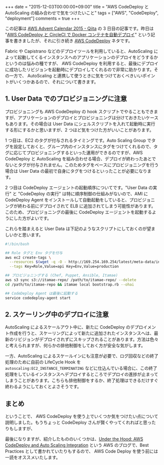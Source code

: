 +++
date = "2015-12-03T00:00:00+09:00"
title = "AWS CodeDeploy と AutoScaling の組み合わせで気をつけたいこと"
tags = ["AWS", "CodeDeploy", "deployment"]
comments = true
+++

この記事は [AWS Advent Calendar 2015 - Qiita](http://qiita.com/advent-calendar/2015/aws) の 3 日目の記事です。昨日は "[AWS CodeDeploy と CircleCI で Docker コンテナを自動デプロイ](http://blog.takus.me/2015/12/02/docker-with-circleci-and-codedeploy/)" という記事を書きましたが、それに引き続き [AWS CodeDeploy](https://aws.amazon.com/jp/codedeploy/) ネタです。

Fabric や Capistrano などのデプロイツールを利用していると、AutoScaling によって起動してくるインスタンスへのアプリケーションのデプロイをどうするかというのは悩みの種ですが、 AWS CodeDeploy を利用すると、最後にデプロイに成功したリビジョンを起動時にデプロイしてくれるので非常に助かります。その一方で、 AutoScaling と連携して使うときに気をつけておくべきいいポイントがいくつかあるので、それについて書きます。

<!--more-->

## 1. User Data でのプロビジョニングに注意

プロビジョニングも AWS CodeDeploy の hook スクリプトでやることもできますが、アプリケーションのデプロイとプロビジョニングは分けておきたいケースもあります。その場合は User Data にシェルスクリプトを入れて起動時に実行する形にするかと思いますが、2 つほど気をつけた方がいいことがあります。

1 つ目は、EC2 のタグが付与されるタイミングです。Auto Scaling Group でタグを設定しておくと、グループ内のインスタンスにタグをつけてくれるので、タグに応じてプロビジョニングするといった運用ができるのですが、AWS CodeDeploy と AutoScaling を組み合わせる場合、デプロイが終わったあとでないとタグが付与されません。このためタグをベースにプロビジョニングを行う場合は User Data の最初で自身にタグをつけるといったことが必要になります。

2 つ目は CodeDeploy エージェントの起動順序についてです。"User Data の実行" と "CodeDeploy の実行" は特に順序制御の仕組みがないので、AMI に CodeDeploy Agent をインストールして自動起動をしていると、プロビジョニングが終わる前にデプロイされて ELB に追加されてしまう可能性があります。このため、プロビジョニングの最後に CodeDeploy エージェントを起動するようにした方がよいです。

これらを踏まえると User Data は下記のようなスクリプトにしておくのが望ましいかと思います。

```sh
#!/bin/bash

## Role タグと Env タグを付与
aws ec2 create-tags \
  --resources $(wget -q -O - http://169.254.169.254/latest/meta-data/instance-id) \
  --tags Key=Role,Value=api Key=Env,Value=production

## プロビジョニングする (Chef, Puppet, Ansible, Itamae)
aws s3 sync s3://itamae-repo/ /path/to/itamae-repo/ --delete
cd /path/to/itamae-repo && itamae local bootstrap.rb --ohai

## CodeDeploy Agent は最後に起動する
service codedeploy-agent start
```

## 2. スケーリング中のデプロイに注意

AutoScaling によるスケールアウト中に、新たに CodeDeploy のデプロイメント作成を行うと、スケーリングによって新たに追加されたインスタンスへは、最新のリビジョンがデプロイされずにスキップされることがあります。方法は色々と考えられますが、何らかの排他制御をしておく方が安全な気がします。

一方、AutoScaling によるスケールインにも注意が必要で、ログ回収などの終了処理のために自前の LifeCycle Hook を `autoscaling:EC2_INSTANCE_TERMINATING` などに仕込んでいる場合に、この終了処理をしているインスタンスへデプロイするところでデプロイの進捗が止まってしまうことがあります。こちらも排他制御をするか、終了処理はできるだけすぐ終わるようにしておくとよさそうです。

## まとめ

ということで、 AWS CodeDeploy を使う上でいくつか気をつけたい点について説明しました。もうちょっと CodeDeploy さんが賢くやってくれればと思ったりもしますが、

最後になりますが、紹介したもののいくつかは、[Under the Hood: AWS CodeDeploy and Auto Scaling Integration](https://blogs.aws.amazon.com/application-management/post/Tx1NRS217K1YOPJ/Under-the-Hood-AWS-CodeDeploy-and-Auto-Scaling-Integration) という AWS のブログで、Best Practices として書かれていたりもするので、 AWS Code Deploy を使う前には一読をオススメいたします。
